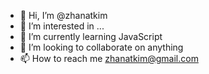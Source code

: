 - 👋 Hi, I’m @zhanatkim
- 👀 I’m interested in ...
- 🌱 I’m currently learning JavaScript
- 💞️ I’m looking to collaborate on anything
- 📫 How to reach me zhanatkim@gmail.com

<!---
zhanatkim/zhanatkim is a ✨ special ✨ repository because its `README.md` (this file) appears on your GitHub profile.
You can click the Preview link to take a look at your changes.
--->
